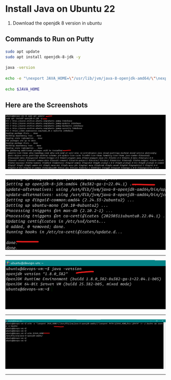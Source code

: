 # Install Java on Ubuntu 22


1. Download the openjdk 8 version in ubuntu


## Commands to Run on Putty
```bash
sudo apt update
sudo apt install openjdk-8-jdk -y

java -version

echo -e "\nexport JAVA_HOME=\"/usr/lib/jvm/java-8-openjdk-amd64/\"\nexport PATH=\$JAVA_HOME/bin:\$PATH" >> ~/.bashrc && source ~/.bashrc

echo $JAVA_HOME

```



## Here are the Screenshots

![](img/java-install-01.png)
<hr>
  
![](img/java-install-02.png)
<hr>
  
![](img/java-install-03.png)
<hr>
  
![](img/java-install-04.png)
<hr>
  
